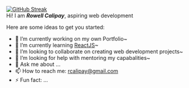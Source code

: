 [![GitHub Streak](https://streak-stats.demolab.com?user=crux16&theme=tokyonight&hide_border=true&border_radius=10&date_format=M%20j%5B%2C%20Y%5D&mode=weekly&card_width=500)](https://git.io/streak-stats)
<br />
Hi! I am <strong><i>Rowell Calipay</i></strong>, aspiring web development

Here are some ideas to get you started:

- 🔭 I’m currently working on my own Portfolio~
- 🌱 I’m currently learning <a href="https://react.dev/learn" target="_target">ReactJS</a>~
- 👯 I’m looking to collaborate on creating web development projects~
- 🤔 I’m looking for help with mentoring my capabalities~
- 💬 Ask me about ...
- 📫 How to reach me: <a href="email:rcalipay">rcalipay@gmail.com</a>
- ⚡ Fun fact: ...
